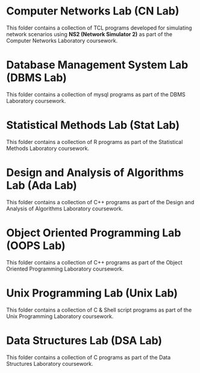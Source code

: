 # Computer Networks Lab (CN Lab)
This folder contains a collection of TCL programs developed for simulating network scenarios using **NS2 (Network Simulator 2)** as part of the Computer Networks Laboratory coursework.

# Database Management System Lab (DBMS Lab)
This folder contains a collection of mysql programs as part of the DBMS Laboratory coursework.

# Statistical Methods Lab (Stat Lab)
This folder contains a collection of R programs as part of the Statistical Methods Laboratory coursework.

# Design and Analysis of Algorithms Lab (Ada Lab)
This folder contains a collection of C++ programs as part of the Design and Analysis of Algorithms Laboratory coursework.

# Object Oriented Programming Lab (OOPS Lab)
This folder contains a collection of C++ programs as part of the Object Oriented Programming Laboratory coursework.

# Unix Programming Lab (Unix Lab)
This folder contains a collection of C & Shell script programs as part of the Unix Programming Laboratory coursework.

#  Data Structures Lab (DSA Lab)
This folder contains a collection of C programs as part of the Data Structures Laboratory coursework.

